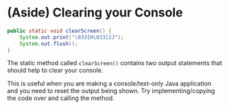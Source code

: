 # (Aside) Clearing your Console

```java
public static void clearScreen() {  
    System.out.print("\033[H\033[2J");  
    System.out.flush();  
}
```

The static method called `clearScreen()` contains two output statements that should help to clear your console.

This is useful when you are making a console/text-only Java application and you need to reset the output being shown. Try implementing/copying the code over and calling the method.
